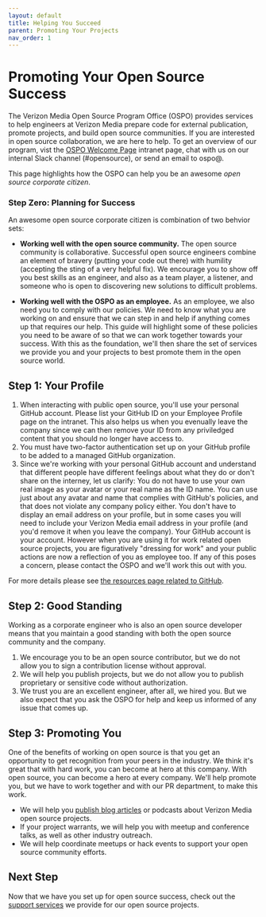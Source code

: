 ```yaml
---
layout: default
title: Helping You Succeed
parent: Promoting Your Projects
nav_order: 1
---
```


# Promoting Your Open Source Success

The Verizon Media Open Source Program Office (OSPO) provides services to help engineers at Verizon Media prepare code for external publication, promote projects, and build open source communities. If you are interested in open source collaboration, we are here to help. To get an overview of our program, vist the [OSPO Welcome Page](http://yo/ospo) intranet page, chat with us on our internal Slack channel (#opensource), or send an email to ospo@.

This page highlights how the OSPO can help you be an awesome _open source corporate citizen_.

### Step Zero: Planning for Success

An awesome open source corporate citizen is combination of two behvior sets: 

- **Working well with the open source community.** The open source community is collaborative. Successful open source engineers combine an element of bravery (putting your code out there) with humility (accepting the sting of a very helpful fix). We encourage you to show off you best skills as an engineer, and also as a team player, a listener, and someone who is open to discovering new solutions to difficult problems.

- **Working well with the OSPO as an employee.** As an employee, we also need you to comply with our policies. We need to know what you are working on and ensure that we can step in and help if anything comes up that requires our help. This guide will highlight some of these policies you need to be aware of so that we can work together towards your success. With this as the foundation, we'll then share the set of services we provide you and your projects to best promote them in the open source world.

## Step 1: Your Profile  

1. When interacting with public open source, you'll use your personal GitHub account. Please list your GitHub ID on your Employee Profile page on the intranet. This also helps us when you evenually leave the company since we can then remove your ID from any priviledged content that you should no longer have access to.
1. You must have two-factor authentication set up on your GitHub profile to be added to a managed GitHub organization. 
1. Since we're working with your personal GitHub account and understand that different people have different feelings about what they do or don't share on the interney, let us clarify: You do not have to use your own real image as your avatar or your real name as the ID name. You can use just about any avatar and name that complies with GitHub's policies, and that does not violate any company policy either. You don't have to display an email address on your profile, but in some cases you will need to include your Verizon Media email address in your profile (and you'd remove it when you leave the company). Your GitHub account is your account. However when you are using it for work related open source projects, you are figuratively "dressing for work" and your public actions are now a reflection of you as employee too. If any of this poses a concern, please contact the OSPO and we'll work this out with you. 

For more details please see [the resources page related to GitHub](../resources/your_github.html).

## Step 2: Good Standing

Working as a corporate engineer who is also an open source developer means that you maintain a good standing with both the open source community and the company. 
1. We encourage you to be an open source contributor, but we do not allow you to sign a contribution license without approval. 
1. We will help you publish projects, but we do not allow you to publish proprietary or sensitive code without authorization. 
1. We trust you are an excellent engineer, after all, we hired you. But we also expect that you ask the OSPO for help and keep us informed of any issue that comes up.

## Step 3: Promoting You

One of the benefits of working on open source is that you get an opportunity to get recognition from your peers in the industry. We think it's great that with hard work, you can become at hero at this company. With open source, you can become a hero at every company. We'll help promote you, but we have to work together and with our PR department, to make this work.

 - We will help you [publish blog articles](../promoting/blog.md) or podcasts about Verizon Media open source projects.
 - If your project warrants, we will help you with meetup and conference talks, as well as other industry outreach.
 - We will help coordinate meetups or hack events to support your open source community efforts.

## Next Step

Now that we have you set up for open source success, check out the [support services](../promoting/support.md) we provide for our open source projects.  

